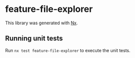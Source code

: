 # feature-file-explorer

This library was generated with [Nx](https://nx.dev).

## Running unit tests

Run `nx test feature-file-explorer` to execute the unit tests.

